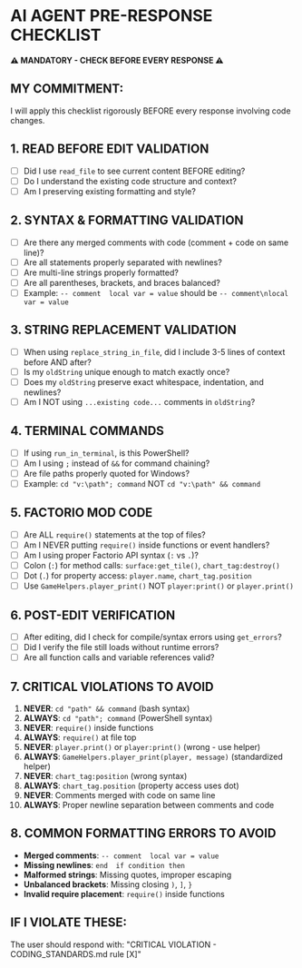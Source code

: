 # AI AGENT PRE-RESPONSE CHECKLIST
**⚠️ MANDATORY - CHECK BEFORE EVERY RESPONSE ⚠️**

## MY COMMITMENT:
I will apply this checklist rigorously BEFORE every response involving code changes.

## 1. READ BEFORE EDIT VALIDATION
- [ ] Did I use `read_file` to see current content BEFORE editing?
- [ ] Do I understand the existing code structure and context?
- [ ] Am I preserving existing formatting and style?

## 2. SYNTAX & FORMATTING VALIDATION
- [ ] Are there any merged comments with code (comment + code on same line)?
- [ ] Are all statements properly separated with newlines?
- [ ] Are multi-line strings properly formatted?
- [ ] Are all parentheses, brackets, and braces balanced?
- [ ] Example: `-- comment  local var = value` should be `-- comment\nlocal var = value`

## 3. STRING REPLACEMENT VALIDATION
- [ ] When using `replace_string_in_file`, did I include 3-5 lines of context before AND after?
- [ ] Is my `oldString` unique enough to match exactly once?
- [ ] Does my `oldString` preserve exact whitespace, indentation, and newlines?
- [ ] Am I NOT using `...existing code...` comments in `oldString`?

## 4. TERMINAL COMMANDS
- [ ] If using `run_in_terminal`, is this PowerShell?
- [ ] Am I using `;` instead of `&&` for command chaining?
- [ ] Are file paths properly quoted for Windows?
- [ ] Example: `cd "v:\path"; command` NOT `cd "v:\path" && command`

## 5. FACTORIO MOD CODE
- [ ] Are ALL `require()` statements at the top of files?
- [ ] Am I NEVER putting `require()` inside functions or event handlers?
- [ ] Am I using proper Factorio API syntax (`:` vs `.`)?
- [ ] Colon (`:`) for method calls: `surface:get_tile()`, `chart_tag:destroy()`
- [ ] Dot (`.`) for property access: `player.name`, `chart_tag.position`
- [ ] Use `GameHelpers.player_print()` NOT `player:print()` or `player.print()`

## 6. POST-EDIT VERIFICATION
- [ ] After editing, did I check for compile/syntax errors using `get_errors`?
- [ ] Did I verify the file still loads without runtime errors?
- [ ] Are all function calls and variable references valid?

## 7. CRITICAL VIOLATIONS TO AVOID
1. **NEVER**: `cd "path" && command` (bash syntax)
2. **ALWAYS**: `cd "path"; command` (PowerShell syntax)
3. **NEVER**: `require()` inside functions
4. **ALWAYS**: `require()` at file top
5. **NEVER**: `player.print()` or `player:print()` (wrong - use helper)
6. **ALWAYS**: `GameHelpers.player_print(player, message)` (standardized helper)
7. **NEVER**: `chart_tag:position` (wrong syntax)
8. **ALWAYS**: `chart_tag.position` (property access uses dot)
9. **NEVER**: Comments merged with code on same line
10. **ALWAYS**: Proper newline separation between comments and code

## 8. COMMON FORMATTING ERRORS TO AVOID
- **Merged comments**: `-- comment  local var = value`
- **Missing newlines**: `end  if condition then`
- **Malformed strings**: Missing quotes, improper escaping
- **Unbalanced brackets**: Missing closing `)`, `]`, `}`
- **Invalid require placement**: `require()` inside functions

## IF I VIOLATE THESE:
The user should respond with: "CRITICAL VIOLATION - CODING_STANDARDS.md rule [X]"


